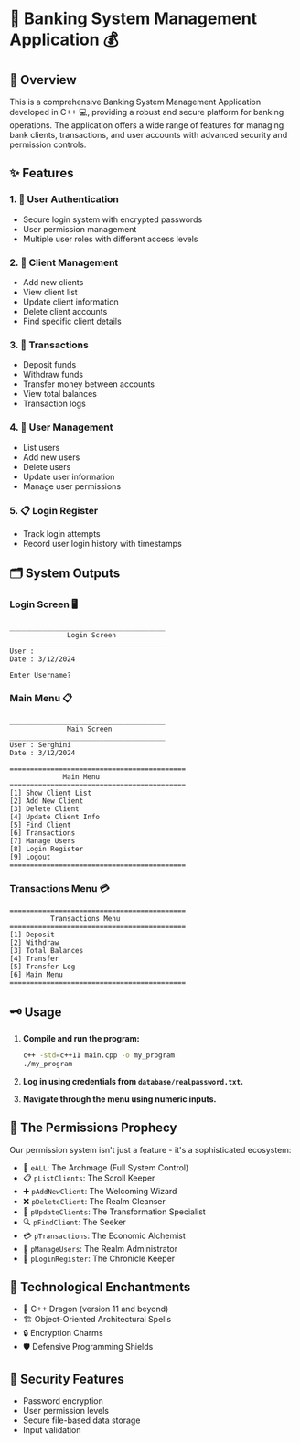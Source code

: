 # 🏦 Banking System Management Application 💰

## 🌟 Overview

This is a comprehensive Banking System Management Application developed in C++ 💻, providing a robust and secure platform for banking operations. The application offers a wide range of features for managing bank clients, transactions, and user accounts with advanced security and permission controls.

## ✨ Features

### 1. 🔐 User Authentication
- Secure login system with encrypted passwords
- User permission management
- Multiple user roles with different access levels

### 2. 👥 Client Management
- Add new clients
- View client list
- Update client information
- Delete client accounts
- Find specific client details

### 3. 💸 Transactions
- Deposit funds
- Withdraw funds
- Transfer money between accounts
- View total balances
- Transaction logs

### 4. 👤 User Management
- List users
- Add new users
- Delete users
- Update user information
- Manage user permissions

### 5. 📋 Login Register
- Track login attempts
- Record user login history with timestamps

## 🗂 System Outputs

### Login Screen 🖥️
```
______________________________________
              Login Screen
______________________________________
User :
Date : 3/12/2024

Enter Username?
```

### Main Menu 📋
```
______________________________________
              Main Screen
______________________________________
User : Serghini
Date : 3/12/2024

===========================================
             Main Menu
===========================================
[1] Show Client List
[2] Add New Client
[3] Delete Client
[4] Update Client Info
[5] Find Client
[6] Transactions
[7] Manage Users
[8] Login Register
[9] Logout
===========================================
```

### Transactions Menu 💳
```
===========================================
          Transactions Menu
===========================================
[1] Deposit
[2] Withdraw
[3] Total Balances
[4] Transfer
[5] Transfer Log
[6] Main Menu
===========================================
```

## 🗝 Usage

1. **Compile and run the program:**
    ```bash
    c++ -std=c++11 main.cpp -o my_program
    ./my_program
    ```

2. **Log in using credentials from `database/realpassword.txt`.**

3. **Navigate through the menu using numeric inputs.**

## 🔮 The Permissions Prophecy

Our permission system isn't just a feature - it's a sophisticated ecosystem:
- 🌟 `eALL`: The Archmage (Full System Control)
- 📋 `pListClients`: The Scroll Keeper
- ➕ `pAddNewClient`: The Welcoming Wizard
- ❌ `pDeleteClient`: The Realm Cleanser
- 🔄 `pUpdateClients`: The Transformation Specialist
- 🔍 `pFindClient`: The Seeker
- 💳 `pTransactions`: The Economic Alchemist
- 👥 `pManageUsers`: The Realm Administrator
- 📖 `pLoginRegister`: The Chronicle Keeper

## 🧰 Technological Enchantments
- 🐉 C++ Dragon (version 11 and beyond)
- 🏗️ Object-Oriented Architectural Spells
- 🔒 Encryption Charms
- 🛡️ Defensive Programming Shields



## 🚧 Security Features
- Password encryption
- User permission levels
- Secure file-based data storage
- Input validation
